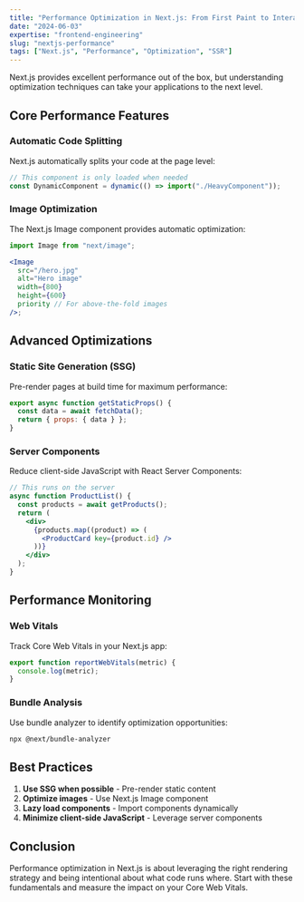 ```yaml
---
title: "Performance Optimization in Next.js: From First Paint to Interaction"
date: "2024-06-03"
expertise: "frontend-engineering"
slug: "nextjs-performance"
tags: ["Next.js", "Performance", "Optimization", "SSR"]
---
```


Next.js provides excellent performance out of the box, but understanding optimization techniques can take your applications to the next level.

## Core Performance Features

### Automatic Code Splitting

Next.js automatically splits your code at the page level:

```jsx
// This component is only loaded when needed
const DynamicComponent = dynamic(() => import("./HeavyComponent"));
```

### Image Optimization

The Next.js Image component provides automatic optimization:

```jsx
import Image from "next/image";

<Image
  src="/hero.jpg"
  alt="Hero image"
  width={800}
  height={600}
  priority // For above-the-fold images
/>;
```

## Advanced Optimizations

### Static Site Generation (SSG)

Pre-render pages at build time for maximum performance:

```jsx
export async function getStaticProps() {
  const data = await fetchData();
  return { props: { data } };
}
```

### Server Components

Reduce client-side JavaScript with React Server Components:

```jsx
// This runs on the server
async function ProductList() {
  const products = await getProducts();
  return (
    <div>
      {products.map((product) => (
        <ProductCard key={product.id} />
      ))}
    </div>
  );
}
```

## Performance Monitoring

### Web Vitals

Track Core Web Vitals in your Next.js app:

```jsx
export function reportWebVitals(metric) {
  console.log(metric);
}
```

### Bundle Analysis

Use bundle analyzer to identify optimization opportunities:

```bash
npx @next/bundle-analyzer
```

## Best Practices

1. **Use SSG when possible** - Pre-render static content
2. **Optimize images** - Use Next.js Image component
3. **Lazy load components** - Import components dynamically
4. **Minimize client-side JavaScript** - Leverage server components

## Conclusion

Performance optimization in Next.js is about leveraging the right rendering strategy and being intentional about what code runs where. Start with these fundamentals and measure the impact on your Core Web Vitals.
